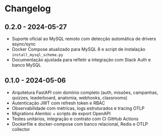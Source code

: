 # Changelog

## 0.2.0 - 2024-05-27
- Suporte oficial ao MySQL remoto com detecção automática de drivers async/sync
- Docker Compose atualizado para MySQL 8 e script de instalação `install_mysql_schema.py`
- Documentação ajustada para refletir a integração com Stack Auth e banco MySQL

## 0.1.0 - 2024-05-06
- Arquitetura FastAPI com domínio completo (auth, missões, campanhas, quizzes, leaderboard, anatomia, webhooks, classrooms)
- Autenticação JWT com refresh token e RBAC
- Observabilidade com métricas, logs estruturados e tracing OTLP
- Migrations Alembic + scripts de export OpenAPI
- Testes unitários, integração e contrato com CI GitHub Actions
- Dockerfile e docker-compose com banco relacional, Redis e OTLP collector
